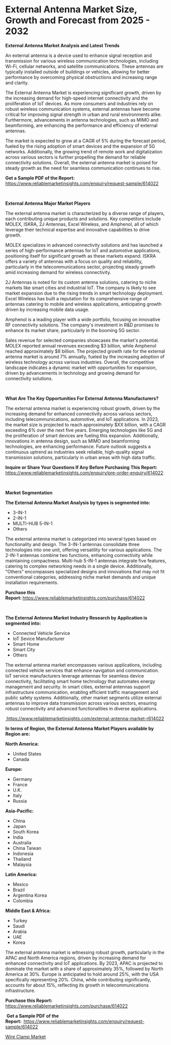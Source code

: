 <p><h1>External Antenna Market Size, Growth and Forecast from 2025 - 2032</h1></p><p><strong>External Antenna Market Analysis and Latest Trends</strong></p>
<p><p>An external antenna is a device used to enhance signal reception and transmission for various wireless communication technologies, including Wi-Fi, cellular networks, and satellite communications. These antennas are typically installed outside of buildings or vehicles, allowing for better performance by overcoming physical obstructions and increasing range and clarity.</p><p>The External Antenna Market is experiencing significant growth, driven by the increasing demand for high-speed internet connectivity and the proliferation of IoT devices. As more consumers and industries rely on robust wireless communication systems, external antennas have become critical for improving signal strength in urban and rural environments alike. Furthermore, advancements in antenna technologies, such as MIMO and beamforming, are enhancing the performance and efficiency of external antennas.</p><p>The market is expected to grow at a CAGR of 5% during the forecast period, fueled by the rising adoption of smart devices and the expansion of 5G networks. Additionally, the growing trend of remote work and digitalization across various sectors is further propelling the demand for reliable connectivity solutions. Overall, the external antenna market is poised for steady growth as the need for seamless communication continues to rise.</p></p>
<p><strong>Get a Sample PDF of the Report:&nbsp;</strong> <a href="https://www.reliablemarketinsights.com/enquiry/request-sample/614022?utm_campaign=2280&utm_medium=2&utm_source=Github&utm_content=ia&utm_term=24032025&utm_id=external-antenna">https://www.reliablemarketinsights.com/enquiry/request-sample/614022</a></p>
<p>&nbsp;</p>
<p><strong>External Antenna Major Market Players</strong></p>
<p><p>The external antenna market is characterized by a diverse range of players, each contributing unique products and solutions. Key competitors include MOLEX, ISKRA, 2J Antennas, Excel Wireless, and Amphenol, all of which leverage their technical expertise and innovative capabilities to drive growth.</p><p>MOLEX specializes in advanced connectivity solutions and has launched a series of high-performance antennas for IoT and automotive applications, positioning itself for significant growth as these markets expand. ISKRA offers a variety of antennas with a focus on quality and reliability, particularly in the telecommunications sector, projecting steady growth amid increasing demand for wireless connectivity.</p><p>2J Antennas is noted for its custom antenna solutions, catering to niche markets like smart cities and industrial IoT. The company is likely to see market expansion due to the rising trends in smart technology deployment. Excel Wireless has built a reputation for its comprehensive range of antennas catering to mobile and wireless applications, anticipating growth driven by increasing mobile data usage.</p><p>Amphenol is a leading player with a wide portfolio, focusing on innovative RF connectivity solutions. The company's investment in R&D promises to enhance its market share, particularly in the booming 5G sector.</p><p>Sales revenue for selected companies showcases the market's potential. MOLEX reported annual revenues exceeding $3 billion, while Amphenol reached approximately $8 billion. The projected growth rate for the external antenna market is around 7% annually, fueled by the increasing adoption of wireless technology across various industries. Overall, the competitive landscape indicates a dynamic market with opportunities for expansion, driven by advancements in technology and growing demand for connectivity solutions.</p></p>
<p>&nbsp;</p>
<p><strong>What Are The Key Opportunities For External Antenna Manufacturers?</strong></p>
<p><p>The external antenna market is experiencing robust growth, driven by the increasing demand for enhanced connectivity across various sectors, including telecommunications, automotive, and IoT applications. In 2023, the market size is projected to reach approximately $XX billion, with a CAGR exceeding 6% over the next five years. Emerging technologies like 5G and the proliferation of smart devices are fueling this expansion. Additionally, innovations in antenna design, such as MIMO and beamforming technologies, are enhancing performance. Future outlook suggests a continuous uptrend as industries seek reliable, high-quality signal transmission solutions, particularly in urban areas with high data traffic.</p></p>
<p><strong>Inquire or Share Your Questions If Any Before Purchasing This Report:</strong> <a href="https://www.reliablemarketinsights.com/enquiry/pre-order-enquiry/614022?utm_campaign=2280&utm_medium=2&utm_source=Github&utm_content=ia&utm_term=24032025&utm_id=external-antenna">https://www.reliablemarketinsights.com/enquiry/pre-order-enquiry/614022</a></p>
<p>&nbsp;</p>
<p><strong>Market Segmentation</strong></p>
<p><strong>The External Antenna Market Analysis by types is segmented into:</strong></p>
<p><ul><li>3-IN-1</li><li>2-IN-1</li><li>MULTI-HUB 5-IN-1</li><li>Others</li></ul></p>
<p><p>The external antenna market is categorized into several types based on functionality and design. The 3-IN-1 antennas consolidate three technologies into one unit, offering versatility for various applications. The 2-IN-1 antennas combine two functions, enhancing connectivity while maintaining compactness. Multi-hub 5-IN-1 antennas integrate five features, catering to complex networking needs in a single device. Additionally, "Others" encompasses specialized designs and innovations that may not fit conventional categories, addressing niche market demands and unique installation requirements.</p></p>
<p><strong>Purchase this Report:&nbsp;</strong><a href="https://www.reliablemarketinsights.com/purchase/614022?utm_campaign=2280&utm_medium=2&utm_source=Github&utm_content=ia&utm_term=24032025&utm_id=external-antenna">https://www.reliablemarketinsights.com/purchase/614022</a></p>
<p>&nbsp;</p>
<p><strong>The External Antenna Market Industry Research by Application is segmented into:</strong></p>
<p><ul><li>Connected Vehicle Service</li><li>IoT Sevice Manufacturer</li><li>Smart Home</li><li>Smart City</li><li>Others</li></ul></p>
<p><p>The external antenna market encompasses various applications, including connected vehicle services that enhance navigation and communication. IoT service manufacturers leverage antennas for seamless device connectivity, facilitating smart home technology that automates energy management and security. In smart cities, external antennas support infrastructure communication, enabling efficient traffic management and public safety systems. Additionally, other market segments utilize external antennas to improve data transmission across various sectors, ensuring robust connectivity and advanced functionalities in diverse applications.</p></p>
<p><a href="https://www.reliablemarketinsights.com/external-antenna-market-r614022?utm_campaign=2280&utm_medium=2&utm_source=Github&utm_content=ia&utm_term=24032025&utm_id=external-antenna">&nbsp;https://www.reliablemarketinsights.com/external-antenna-market-r614022</a></p>
<p><strong>In terms of Region, the External Antenna Market Players available by Region are:</strong></p>
<p>
    <p> <strong> North America: </strong>
        <ul>
            <li>United States</li>
            <li>Canada</li>
        </ul>
        </p> 
    <p> <strong> Europe: </strong>
        <ul>
            <li>Germany</li>
            <li>France</li>
            <li>U.K.</li>
            <li>Italy</li>
            <li>Russia</li>
        </ul>
        </p> 
    <p> <strong> Asia-Pacific: </strong>
        <ul>
            <li>China</li>
            <li>Japan</li>
            <li>South Korea</li>
            <li>India</li>
            <li>Australia</li>
            <li>China Taiwan</li>
            <li>Indonesia</li>
            <li>Thailand</li>
            <li>Malaysia</li>
        </ul>
        </p> 
    <p> <strong> Latin America: </strong>
        <ul>
            <li>Mexico</li>
            <li>Brazil</li>
            <li>Argentina Korea</li>
            <li>Colombia</li>
        </ul>
        </p> 
    <p> <strong> Middle East & Africa: </strong>
        <ul>
            <li>Turkey</li>
            <li>Saudi</li>
            <li>Arabia</li>
            <li>UAE</li>
            <li>Korea</li>
        </ul>
    </p>
    </p>
<p><p>The external antenna market is witnessing robust growth, particularly in the APAC and North America regions, driven by increasing demand for enhanced connectivity and IoT applications. By 2023, APAC is projected to dominate the market with a share of approximately 35%, followed by North America at 30%. Europe is anticipated to hold around 25%, with the USA specifically representing 20%. China, while contributing significantly, accounts for about 15%, reflecting its growth in telecommunications infrastructure.</p></p>
<p><strong>Purchase this Report: </strong><a href="https://www.reliablemarketinsights.com/purchase/614022?utm_campaign=2280&utm_medium=2&utm_source=Github&utm_content=ia&utm_term=24032025&utm_id=external-antenna">https://www.reliablemarketinsights.com/purchase/614022</a></p>
<p>&nbsp;<strong>Get a Sample PDF of the Report:&nbsp;&nbsp;</strong><a href="https://www.reliablemarketinsights.com/enquiry/request-sample/614022?utm_campaign=2280&utm_medium=2&utm_source=Github&utm_content=ia&utm_term=24032025&utm_id=external-antenna">https://www.reliablemarketinsights.com/enquiry/request-sample/614022</a></p>
<p><strong></strong></p>
<p><p><a href="https://github.com/lylyparadise/Market-Research-Report-List-6/blob/main/wire-clamp-market.md?utm_campaign=2280&utm_medium=2&utm_source=Github&utm_content=ia&utm_term=24032025&utm_id=external-antenna">Wire Clamp Market</a></p></p>